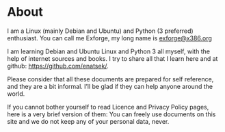 # About

I am a Linux (mainly Debian and Ubuntu) and Python (3 preferred) enthusiast. You can call me Exforge, my long name is exforge@x386.org

I am learning Debian and Ubuntu Linux and Python 3 all myself, with the help of internet sources and books. I try to share all that I learn here and at github: <https://github.com/enatsek/>.

Please consider that all these documents are prepared for self reference, and they are a bit informal. I’ll be glad if they can help anyone around the world.

If you cannot bother yourself to read Licence and Privacy Policy pages, here is a very brief version of them: You can freely use documents on this site and we do not keep any of your personal data, never.

